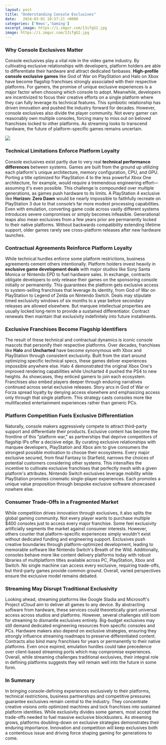 ```yaml
---
layout: post
title: "Understanding Console Exclusives"
date:   2024-03-01 10:57:21 +0000
categories: ['News','Gaming']
excerpt_image: https://i.imgur.com/13ifgG2.jpg
image: https://i.imgur.com/13ifgG2.jpg
---
```


### Why Console Exclusives Matter
Console exclusives play a vital role in the video game industry. By cultivating exclusive relationships with developers, platform holders are able to differentiate their hardware and attract dedicated fanbases. **High-profile console exclusive games** like God of War on PlayStation and Halo on Xbox have become flagship franchises strongly associated with their respective platforms.
For gamers, the promise of unique exclusive experiences is a major factor when choosing which console to adopt. Meanwhile, developers are incentivized to focus their creative efforts on a single platform where they can fully leverage its technical features. This symbiotic relationship has driven innovation and pushed the industry forward for decades.
However, console exclusives also divide the player community. Not every gamer can reasonably own multiple consoles, forcing many to miss out on beloved franchises locked to other platforms. As streaming looks to transcend hardware, the future of platform-specific games remains uncertain.

![](https://i.imgur.com/13ifgG2.jpg)
### Technical Limitations Enforce Platform Loyalty 
Console exclusives exist partly due to very real **technical performance differences** between systems. Games are built from the ground up utilizing each platform's unique architecture, memory configuration, CPU, and GPU. Porting a title optimized for PlayStation 4 to the less powerful Xbox One architecture, for example, would require a tremendous engineering effort—assuming it's even possible. 
This challenge is compounded over multiple generations, as games push hardware to its limits. A PlayStation 4 exclusive like **Horizon: Zero Dawn** would be nearly impossible to faithfully recreate on PlayStation 3 due to that console’s far more modest processing capabilities. Even with emulation, converting game code across vastly different systems introduces severe compromises or simply becomes infeasible.
Generational leaps also mean exclusives from a few years prior are permanently locked to their native platforms. Without backwards compatibility extending lifetime support, older games rarely see cross-platform releases after new hardware launches.
### Contractual Agreements Reinforce Platform Loyalty
While technical hurdles enforce some platform restrictions, business agreements cement others intentionally. Platform holders invest heavily in **exclusive game development deals** with major studios like Sony Santa Monica or Nintendo EPD to fuel hardware sales. 
In exchange, contracts obligate developers to only release their games on the sponsoring console initially or permanently. This guarantees the platform gets exclusive access to system-selling franchises that leverage its identity, from God of War on PlayStation to Legend of Zelda on Nintendo Switch. 
Deals may stipulate timed exclusivity windows of six months to a year before secondary releases are allowed elsewhere. But marquee intellectual properties are usually locked long-term to provide a sustained differentiator. Contract renewals then maintain that exclusivity indefinitely into future installments.
### Exclusive Franchises Become Flagship Identifiers
The result of these technical and contractual dynamics is iconic console mascots that personify their respective platforms. Over decades, franchises like **Halo** and **Uncharted** have become synonymous with Xbox and PlayStation through consistent exclusivity.
Built from the start around optimizing specific technical specs, these games deliver experiences impossible anywhere else. Halo 4 demonstrated the original Xbox One's improved rendering capabilities while Uncharted 4 pushed the PS4 to new heights. As showcases, they enticed gamers to join each ecosystem.  
Franchises also embed players deeper through enduring narratives continued across serial exclusive releases. Story arcs in God of War or Forza spread loyalty by denying access elsewhere and emphasizing access only through that single platform. This strategy casts consoles more like multifaceted entertainment experiences rather than generic PCs.
### Platform Competition Fuels Exclusive Differentiation  
Naturally, console makers aggressively compete to attract third-party support and differentiate their products. Exclusive content has become the frontline of this "platform war," as partnerships that deprive competitors of flagship IPs offer a decisive edge.
By curating exclusive relationships with marquee developers, PlayStation and Xbox aim to give consumers the strongest possible motivation to choose their ecosystems. Every major exclusive secured, from final Fantasy to Starfield, narrows the choices of potential customers considering other systems. 
This intensifies the incentive to cultivate exclusive franchises that perfectly mesh with a given platform's attributes. Nintendo Switch exclusives leverage mobility while PlayStation promotes cinematic single-player experiences. Each promotes a unique value proposition through bespoke exclusive software showcased nowhere else.
### Consumer Trade-Offs in a Fragmented Market
While competition drives innovation through exclusives, it also splits the global gaming community. Not every player wants to purchase multiple $400 consoles just to access every major franchise. Some feel exclusivity artificially segments the market against consumer interests.
However, others counter that platform-specific experiences simply wouldn't exist without dedicated funding and engineering support. Exclusives push creative boundaries through platform-optimized development, leading to memorable software like Nintendo Switch's Breath of the Wild. 
Additionally, consoles behave more like content delivery platforms today with robust libraries of multiplatform titles available across PC, PlayStation, Xbox and Switch. No single machine can access every exclusive, requiring trade-offs, but third-party games provide common ground. Overall, varied perspectives ensure the exclusive model remains debated.
### Streaming May Disrupt Traditional Exclusivity 
Looking ahead, streaming platforms like Google Stadia and Microsoft's Project xCloud aim to deliver all games to any device. By abstracting software from hardware, these services could theoretically grant universal access across studios and platforms. 
However, several challenges still loom for streaming to dismantle exclusives entirely. Big-budget exclusives may still demand dedicated engineering resources from specific consoles and PCs. Hardware makers also depend on exclusive strategies, ensuring they strongly influence streaming roadmaps to preserve differentiated content.
Contracts also bind many franchises for years or permanently to their native platforms. Even once expired, emulation hurdles could take precedence over client-based streaming ports which may compromise experiences. Overall, while streaming challenges traditional exclusives, their integral role in defining platforms suggests they will remain well into the future in some form.
### In Summary
In bringing console-defining experiences exclusively to their platforms, technical restrictions, business partnerships and competitive pressures guarantee exclusives remain central to the industry. They concentrate creative visions onto optimized machines and lock franchises into sustained platform identities. 
While exclusivity divides some gamers, most accept the trade-offs needed to fuel massive exclusive blockbusters. As streaming grows, platforms doubling-down on exclusive strategies demonstrates their enduring importance. Innovation and competition will keep exclusives both a contentious issue and driving force shaping gaming for generations to come.